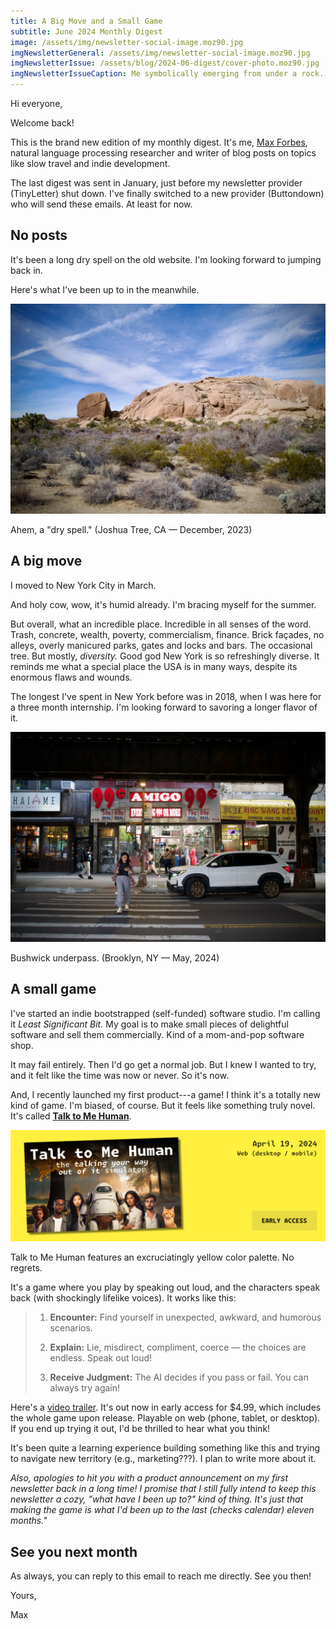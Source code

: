 ```yaml
---
title: A Big Move and a Small Game
subtitle: June 2024 Monthly Digest
image: /assets/img/newsletter-social-image.moz90.jpg
imgNewsletterGeneral: /assets/img/newsletter-social-image.moz90.jpg
imgNewsletterIssue: /assets/blog/2024-06-digest/cover-photo.moz90.jpg
imgNewsletterIssueCaption: Me symbolically emerging from under a rock. (Niseko, Japan &mdash; June, 2023)
---
```


Hi everyone,

Welcome back!

This is the brand new edition of my monthly digest. It's me, [Max Forbes](https://maxwellforbes.com/), natural language processing researcher and writer of blog posts on topics like slow travel and indie development.

The last digest was sent in January, just before my newsletter provider (TinyLetter) shut down. I've finally switched to a new provider (Buttondown) who will send these emails. At least for now.

## No posts

It's been a long dry spell on the old website. I'm looking forward to jumping back in.

Here's what I've been up to in the meanwhile.

![](/assets/blog/2024-06-digest/joshua-tree.moz90.jpg)

<p class="figcaption">Ahem, a "dry spell." (Joshua Tree, CA &mdash; December, 2023)</p>

## A big move

I moved to New York City in March.

And holy cow, wow, it's humid already. I'm bracing myself for the summer.

But overall, what an incredible place. Incredible in all senses of the word. Trash, concrete, wealth, poverty, commercialism, finance. Brick façades, no alleys, overly manicured parks, gates and locks and bars. The occasional tree. But mostly, _diversity._ Good god New York is so refreshingly diverse. It reminds me what a special place the USA is in many ways, despite its enormous flaws and wounds.

The longest I've spent in New York before was in 2018, when I was here for a three month internship. I'm looking forward to savoring a longer flavor of it.

![](/assets/blog/2024-06-digest/bushwick-underpass.moz90.jpg)

<p class="figcaption">Bushwick underpass. (Brooklyn, NY &mdash; May, 2024)</p>

## A small game

I've started an indie bootstrapped (self-funded) software studio. I'm calling it _Least Significant Bit._ My goal is to make small pieces of delightful software and sell them commercially. Kind of a mom-and-pop software shop.

It may fail entirely. Then I'd go get a normal job. But I knew I wanted to try, and it felt like the time was now or never. So it's now.

And, I recently launched my first product---a game! I think it's a totally new kind of game. I'm biased, of course. But it feels like something truly novel. It's called **[Talk to Me Human](https://talktomehuman.com/)**.

<p>
<a href="https://talktomehuman.com/" class="nolinkarrow dim">
<img src="/assets/products/ttmh/ttmh-personal-website-banner.moz90.jpg" />
</a>
</p>

<p class="figcaption">Talk to Me Human features an excruciatingly yellow color palette. No regrets.</p>

It's a game where you play by speaking out loud, and the characters speak back (with shockingly lifelike voices). It works like this:

> 1. **Encounter:** Find yourself in unexpected, awkward, and humorous scenarios.
>
> 2. **Explain:** Lie, misdirect, compliment, coerce — the choices are endless. Speak out loud!
>
> 3. **Receive Judgment:** The AI decides if you pass or fail. You can always try again!

Here's a [video trailer](https://www.youtube.com/watch?v=ZTxAkBVtktg). It's out now in early access for $4.99, which includes the whole game upon release. Playable on web (phone, tablet, or desktop). If you end up trying it out, I'd be thrilled to hear what you think!

It's been quite a learning experience building something like this and trying to navigate new territory (e.g., marketing???). I plan to write more about it.

_Also, apologies to hit you with a product announcement on my first newsletter back in a long time! I promise that I still fully intend to keep this newsletter a cozy, "what have I been up to?" kind of thing. It's just that making the game is what I'd been up to the last (checks calendar) eleven months."_

## See you next month

As always, you can reply to this email to reach me directly. See you then!

Yours,

Max
